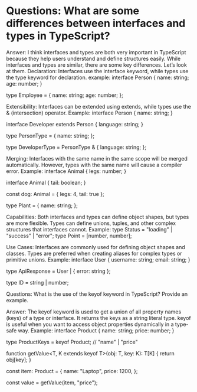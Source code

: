 <h1>Questions: What are some differences between interfaces and types in TypeScript?</h1>

Answer: I think interfaces and types are both very important in TypeScript because they help users understand and define structures easily. While interfaces and types are similar, there are some key differences. Let’s look at them.
Declaration:
Interfaces use the interface keyword, while types use the type keyword for declaration.
example: 
interface Person {
  name: string;
  age: number;
}

type Employee = {
  name: string;
  age: number;
};

Extensibility:
Interfaces can be extended using extends, while types use the & (intersection) operator.
Example: 
interface Person {
  name: string;
}

interface Developer extends Person {
  language: string;
}

type PersonType = {
  name: string;
};

type DeveloperType = PersonType & {
  language: string;
};

Merging:
Interfaces with the same name in the same scope will be merged automatically. However, types with the same name will cause a compiler error.
Example:
interface Animal {
  legs: number;
}

interface Animal {
  tail: boolean;
}

const dog: Animal = { legs: 4, tail: true };

type Plant = {
  name: string;
};


Capabilities:
Both interfaces and types can define object shapes, but types are more flexible. Types can define unions, tuples, and other complex structures that interfaces cannot.
Example: 
type Status = "loading" | "success" | "error";
type Point = [number, number];


Use Cases:
Interfaces are commonly used for defining object shapes and classes. Types are preferred when creating aliases for complex types or primitive unions.
Example:
interface User {
  username: string;
  email: string;
}

type ApiResponse = User | { error: string };

type ID = string | number;



Questions: What is the use of the keyof keyword in TypeScript? Provide an example.

Answer: The keyof keyword is used to get a union of all property names (keys) of a type or interface. It returns the keys as a string literal type. keyof is useful when you want to access object properties dynamically in a type-safe way.
Example: 
interface Product {
  name: string;
  price: number;
}


type ProductKeys = keyof Product; // "name" | "price"


function getValue<T, K extends keyof T>(obj: T, key: K): T[K] {
  return obj[key];
}

const item: Product = {
  name: "Laptop",
  price: 1200,
};

const value = getValue(item, "price");
